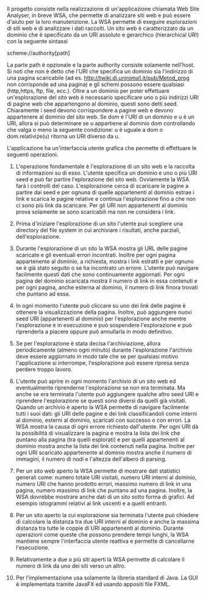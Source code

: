 Il progetto consiste nella realizzazione di un'applicazione chiamata Web Site Analyser, in breve WSA, che permette di analizzare siti web e può essere d'aiuto per la loro manutenzione. La WSA permette di eseguire esplorazioni di siti web e di analizzare i dati raccolti. Un sito web è caratterizzato da un dominio che è specificato da un URI assoluto e gerarchico (hierarchical URI) con la seguente sintassi

scheme://authority[path]

La parte path è opzionale e la parte authority consiste solamente nell'host.
Si noti che non è detto che l'URI che specifica un dominio sia l'indirizzo di una pagina scaricabile (ad es. http://twiki.di.uniroma1.it/pub/Metod_prog non corrisponde ad una pagina) e gli schemi possono essere qualsiasi (http,https, ftp, file, ecc.). Oltre a un dominio per poter effettuare un'esplorazione del sito web è necessario specificare uno o più indirizzi URI di pagine web che appartengono al dominio, questi sono detti seed. 
Chiaramente i seed devono corrispondere a pagine web e devono appartenere al dominio del sito web. Se dom è l'URI di un dominio e u è un URI, allora si può determinare se u appartiene al dominio dom controllando che valga o meno la seguente condizione: u è uguale a dom o dom.relativize(u) ritorna un URI diverso da u.

L'applicazione ha un'interfaccia utente grafica che permette di effettuare le seguenti operazioni.

1) L'operazione fondamentale è l'esplorazione di un sito web e la raccolta di informazioni su di esso. L'utente specifica un dominio e uno o più URI seed e può far partire l'eplorazione del sito web. Ovviamente la WSA farà i controlli del caso. L'esplorazione cerca di scaricare le pagine a partire dai seed e per ognuna di quelle appartenenti al dominio estrae i link e scarica le pagine relative e continua l'esplorazione fino a che non ci sono più link da scaricare. Per gli URI non appartenenti al dominio prova solamente se sono scaricabili ma non ne considera i link.

2) Prima d'iniziare l'esplorazione di un sito l'utente può scegliere una directory del file system in cui archiviare i risultati, anche parziali, dell'esplorazione.

3) Durante l'esplorazione di un sito la WSA mostra gli URL delle pagine scaricate e gli eventuali errori incontrati. Inoltre per ogni pagina appartenente al dominio, a richiesta, mostra i link estratti e per ognuno se è già stato seguito o se ha incontrato un errore. L'utente può navigare facilmente questi dati che sono continuamente aggiornati. Per ogni pagina del dominio scaricata mostra il numero di link in essa contenuti e per ogni pagina, anche esterna al dominio, il numero di link finora trovati che puntano ad essa.

4) In ogni momento l'utente può cliccare su uno dei link delle pagine è ottenere la visualizzazione della pagina. Inoltre, può aggiungere nuovi seed URI (appartenenti al dominio) per l'esplorazione anche mentre l'esplorazione è in esecuzione e può sospendere l'esplorazione e può riprenderla a piacere oppure può annullarla in modo definitivo.

5) Se per l'esplorazione è stata decisa l'archiviazione, allora periodicamente (almeno ogni minuto) durante l'esplorazione l'archivio deve essere aggiornato in modo tale che se per qualsiasi motivo l'applicazione si interrompe, l'esplorazione può essere ripresa senza perdere troppo lavoro.

6) L'utente può aprire in ogni momento l'archivio di un sito web ed eventualmente riprenderne l'esplorazione se non era terminata. Ma anche se era terminata l'utente può aggiungere qualche altro seed URI e riprendere l'esplorazione se questi sono diversi da quelli già visitati. Quando un archivio è aperto la WSA permette di navigare facilmente tutti i suoi dati: gli URI delle pagine e dei link classificandoli come interni al dominio, esterni al dominio, scaricati con successo o con errori. La WSA mostra la causa di ogni errore richiesto dall'utente. Per ogni URI dà la possibilità di visualizzare la pagina e mostra la lista dei link che puntano alla pagina (tra quelli esplorati) e per quelli appartenenti al dominio mostra anche la lista dei link contenuti nella pagina. Inoltre per ogni URI scaricato appartenente al dominio mostra anche il numero di immagini, il numero di nodi e l'altezza dell'albero di parsing.

7) Per un sito web aperto la WSA permette di mostrare dati statistici generali come: numero totale URI visitati, numero URI interni al dominio, numero URI che hanno prodotto errori, massimo numero di link in una pagina, numero massimo di link che puntano ad una pagina. Inoltre, la WSA dovrebbe mostrare anche dati di un sito sotto forma di grafici. Ad esempio istogrammi relativi ai link uscenti e a quelli entranti.

8) Per un sito aperto la cui esplorazione sia terminata l'utente può chiedere di calcolare la distanza tra due URI interni al dominio e anche la massima distanza tra tutte le coppie di URI appartenenti al dominio. Durante operazioni come queste che possono prendere tempi lunghi, la WSA mantiene sempre l'interfaccia utente reattiva e permette di cancellarne l'esecuzione.

9) Relativamente a due o più siti aperti la WSA permette di calcolare il numero di link da uno dei siti verso un altro.

10) Per l'implementazione usa solamente la libreria standard di Java. La GUI è implementata tramite JavaFX ed usando appositi file FXML.
